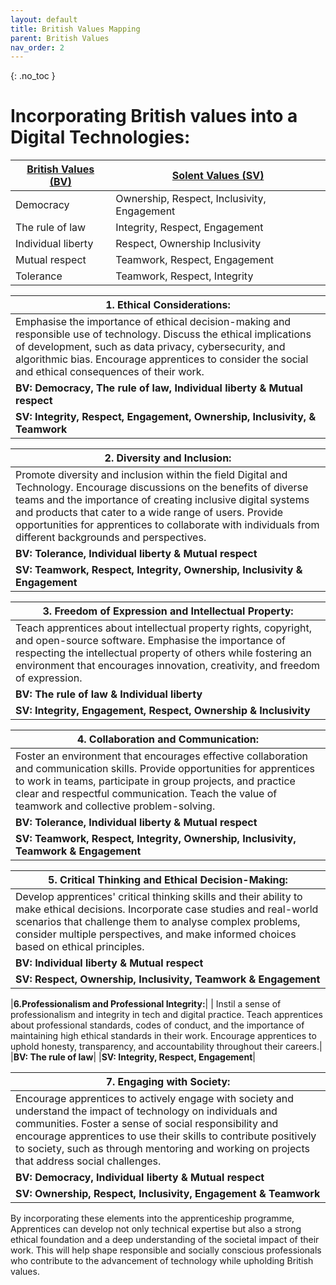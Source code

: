 ```yaml
---
layout: default
title: British Values Mapping
parent: British Values
nav_order: 2
---
```


{: .no_toc }

# Incorporating British values into a Digital Technologies:

| [**British Values (BV)**](https://www.gov.uk/government/news/guidance-on-promoting-british-values-in-schools-published) | [**Solent Values (SV)**](https://www.solent.ac.uk/strategy-2025/welcome) |
| --- | --- |
| Democracy | Ownership, Respect, Inclusivity, Engagement |
| The rule of law | Integrity, Respect, Engagement |
| Individual liberty  | Respect, Ownership Inclusivity |
| Mutual respect  | Teamwork, Respect, Engagement |
| Tolerance | Teamwork, Respect, Integrity |

|**1. Ethical Considerations:** |
| --- | 
|   Emphasise the importance of ethical decision-making and responsible use of technology. Discuss the ethical implications of development, such as data privacy, cybersecurity, and algorithmic bias. Encourage apprentices to consider the social and ethical consequences of their work.|
|**BV: Democracy, The rule of law, Individual liberty & Mutual respect**|
|**SV: Integrity, Respect, Engagement, Ownership, Inclusivity, & Teamwork**|


|**2. Diversity and Inclusion:** |
| --- | 
|Promote diversity and inclusion within the field Digital and Technology. Encourage discussions on the benefits of diverse teams and the importance of creating inclusive digital systems and products that cater to a wide range of users. Provide opportunities for apprentices to collaborate with individuals from different backgrounds and perspectives.|
|**BV: Tolerance, Individual liberty & Mutual respect**|
|**SV: Teamwork, Respect, Integrity, Ownership, Inclusivity & Engagement**|

|**3. Freedom of Expression and Intellectual Property:** |
| --- | 
|Teach apprentices about intellectual property rights, copyright, and open-source software. Emphasise the importance of respecting the intellectual property of others while fostering an environment that encourages innovation, creativity, and freedom of expression.|
|**BV: The rule of law & Individual liberty**|
| **SV: Integrity, Engagement, Respect, Ownership & Inclusivity**|

|**4. Collaboration and Communication:**|
| --- |
Foster an environment that encourages effective collaboration and communication skills. Provide opportunities for apprentices to work in teams, participate in group projects, and practice clear and respectful communication. Teach the value of teamwork and collective problem-solving.|
|**BV: Tolerance, Individual liberty & Mutual respect**|
|**SV: Teamwork, Respect, Integrity, Ownership, Inclusivity, Teamwork & Engagement**|

|**5. Critical Thinking and Ethical Decision-Making:**|
| --- |
|  Develop apprentices' critical thinking skills and their ability to make ethical decisions. Incorporate case studies and real-world scenarios that challenge them to analyse complex problems, consider multiple perspectives, and make informed choices based on ethical principles.|
|**BV: Individual liberty & Mutual respect**|
|**SV: Respect, Ownership, Inclusivity, Teamwork & Engagement**|


|**6.Professionalism and Professional Integrity:**|
| Instil a sense of professionalism and integrity in tech and digital practice. Teach apprentices about professional standards, codes of conduct, and the importance of maintaining high ethical standards in their work. Encourage apprentices to uphold honesty, transparency, and accountability throughout their careers.|
|**BV: The rule of law**|
|**SV: Integrity, Respect, Engagement**|


|**7. Engaging with Society:**|
| --- |
| Encourage apprentices to actively engage with society and understand the impact of technology on individuals and communities. Foster a sense of social responsibility and encourage apprentices to use their skills to contribute positively to society, such as through mentoring and working on projects that address social challenges.|
|**BV: Democracy, Individual liberty & Mutual respect**|
|**SV: Ownership, Respect, Inclusivity, Engagement & Teamwork**|


By incorporating these elements into the apprenticeship programme, Apprentices can develop not only technical expertise but also a strong ethical foundation and a deep understanding of the societal impact of their work. This will help shape responsible and socially conscious professionals who contribute to the advancement of technology while upholding British values.